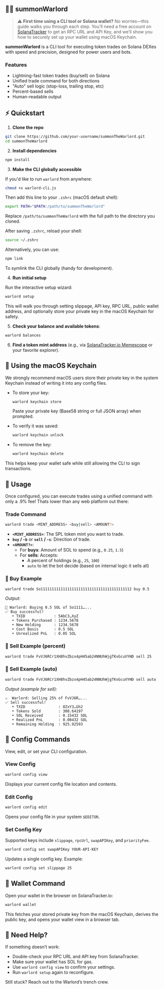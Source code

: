 ## 🧙‍♂️ summonWarlord

> ⚠️ **First time using a CLI tool or Solana wallet?** No worries—this guide walks you through each step. You’ll need a free account on [SolanaTracker](https://www.solanatracker.io/solana-rpc?via=scoobycarolan) to get an RPC URL and API Key, and we’ll show you how to securely set up your wallet using macOS Keychain.

**summonWarlord** is a CLI tool for executing token trades on Solana DEXes with speed and precision, designed for power users and bots.

### Features

- Lightning-fast token trades (buy/sell) on Solana
- Unified trade command for both directions
- "Auto" sell logic (stop-loss, trailing stop, etc)
- Percent-based sells
- Human-readable output

## ⚡️ Quickstart

1. **Clone the repo**

```bash
git clone https://github.com/your-username/summonTheWarlord.git
cd summonTheWarlord
```

2. **Install dependencies**

```bash
npm install
```

3. **Make the CLI globally accessible**

If you'd like to run `warlord` from anywhere:

```bash
chmod +x warlord-cli.js
```

Then add this line to your `.zshrc` (macOS default shell):

```bash
export PATH="$PATH:/path/to/summonTheWarlord"
```

Replace `/path/to/summonTheWarlord` with the full path to the directory you cloned.

After saving `.zshrc`, reload your shell:

```bash
source ~/.zshrc
```

Alternatively, you can use:

```bash
npm link
```

To symlink the CLI globally (handy for development).

4. **Run initial setup**

Run the interactive setup wizard:

```bash
warlord setup
```

This will walk you through setting slippage, API key, RPC URL, public wallet address, and optionally store your private key in the macOS Keychain for safety.

5. **Check your balance and available tokens**:

```bash
warlord balances
```

6. **Find a token mint address** (e.g., via [SolanaTracker.io Memescope](https://www.solanatracker.io/memescope) or your favorite explorer).

## 🔐 Using the macOS Keychain

We strongly recommend macOS users store their private key in the system Keychain instead of writing it into any config files.

- To store your key:
  ```bash
  warlord keychain store
  ```

  Paste your private key (Base58 string or full JSON array) when prompted.

- To verify it was saved:
  ```bash
  warlord keychain unlock
  ```

- To remove the key:
  ```bash
  warlord keychain delete
  ```

This helps keep your wallet safe while still allowing the CLI to sign transactions.

## 🚀 Usage

Once configured, you can execute trades using a unified command with only a .9% fee!  Thats lower than any web platform out there:

### Trade Command

```bash
warlord trade <MINT_ADDRESS> <buy|sell> <AMOUNT?>
```

- **`<MINT_ADDRESS>`**: The SPL token mint you want to trade.
- **`buy` / `-b`** or **`sell` / `-s`**: Direction of trade.
- **`<AMOUNT?>`**:
  - For **buys**: Amount of SOL to spend (e.g., `0.25`, `1.5`)
  - For **sells**: Accepts:
    - A percent of holdings (e.g., `25`, `100`)
    - `auto` to let the bot decide (based on internal logic it sells all)

### 🔼 Buy Example

```bash
warlord trade So11111111111111111111111111111111111111112 buy 0.5
```

*Output:*

```
🚀 Warlord: Buying 0.5 SOL of So1111…...
✅ Buy successful!
   • TXID             : 5AbC3…XyZ
   • Tokens Purchased : 1234.5678
   • New Holding      : 1234.5678
   • Cost Basis       : 0.5 SOL
   • Unrealized PnL   : 0.05 SOL
```

### 🔽 Sell Example (percent)

```bash
warlord trade FvVJ6RCr1XH8hvZbzx4pH45ab24NNUhWjgTKvGcuVYHD sell 25
```

### 🔽 Sell Example (auto)

```bash
warlord trade FvVJ6RCr1XH8hvZbzx4pH45ab24NNUhWjgTKvGcuVYHD sell auto
```

*Output (example for sell):*

```
⚔️  Warlord: Selling 25% of FvVJ6R…...
✅ Sell successful!
   • TXID               : 8ZxY3…Gh2
   • Tokens Sold        : 308.64197
   • SOL Received       : 0.15432 SOL
   • Realized PnL       : 0.00432 SOL
   • Remaining Holding  : 925.92593
```

## 🧰 Config Commands

View, edit, or set your CLI configuration.

### View Config

```bash
warlord config view
```

Displays your current config file location and contents.

### Edit Config

```bash
warlord config edit
```

Opens your config file in your system `$EDITOR`.

### Set Config Key

Supported keys include `slippage`, `rpcUrl`, `swapAPIKey`, and `priorityFee`.

```bash
warlord config set swapAPIKey YOUR-API-KEY
```

Updates a single config key. Example:

```bash
warlord config set slippage 25
```

## 🔑 Wallet Command

Open your wallet in the browser on SolanaTracker.io:

```bash
warlord wallet
```

This fetches your stored private key from the macOS Keychain, derives the public key, and opens your wallet view in a browser tab.

## 🧪 Need Help?

If something doesn’t work:
- Double-check your RPC URL and API key from SolanaTracker.
- Make sure your wallet has SOL for gas.
- Use `warlord config view` to confirm your settings.
- Run `warlord setup` again to reconfigure.

Still stuck? Reach out to the Warlord’s trench crew.
